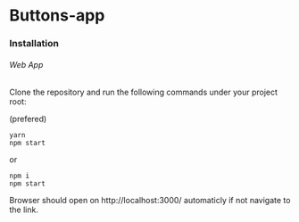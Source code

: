 # Buttons-app

### Installation


###### Web App

Clone the repository and run the following commands under your project root:

(prefered)
```
yarn
npm start
```
or
```
npm i
npm start
```
Browser should open on http://localhost:3000/ automaticly if not navigate to the link.
